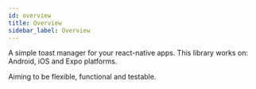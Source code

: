 ```yaml
---
id: overview
title: Overview
sidebar_label: Overview
---
```


A simple toast manager for your react-native apps. This library works on: Android, iOS and Expo platforms.

Aiming to be flexible, functional and testable.